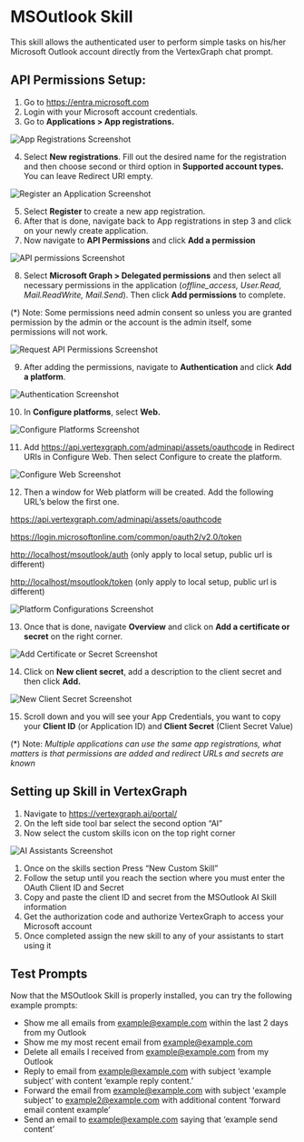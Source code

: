 ﻿# MSOutlook Skill

This skill allows the authenticated user to perform simple tasks on his/her Microsoft Outlook account directly from the VertexGraph chat prompt.

## API Permissions Setup:

1. Go to <https://entra.microsoft.com>
2. Login with your Microsoft account credentials.
3. Go to **Applications > App registrations.**

![App Registrations Screenshot](https://raw.githubusercontent.com/vertexgraphinc/aiskills/main/DotNet/MSOutlook/images/App_Registrations.png)

4. Select **New registrations**. Fill out the desired name for the registration and then choose second or third option in **Supported account types.** You can leave Redirect URI empty.

![Register an Application Screenshot](https://raw.githubusercontent.com/vertexgraphinc/aiskills/main/DotNet/MSOutlook/images/Register_an_Application.png)

5. Select **Register** to create a new app registration.
6. After that is done, navigate back to App registrations in step 3 and click on your newly create application.
7. Now navigate to **API Permissions** and click **Add a permission**

![API permissions Screenshot](https://raw.githubusercontent.com/vertexgraphinc/aiskills/main/DotNet/MSOutlook/images/API_permissions.png)

8. Select **Microsoft Graph > Delegated permissions** and then select all necessary permissions in the application (_offline_access, User.Read, Mail.ReadWrite, Mail.Send_). Then click **Add permissions** to complete.

(\*) Note: Some permissions need admin consent so unless you are granted permission by the admin or the account is the admin itself, some permissions will not work.

![Request API Permissions Screenshot](https://raw.githubusercontent.com/vertexgraphinc/aiskills/main/DotNet/MSOutlook/images/Request_API_Permissions.png)

9. After adding the permissions, navigate to **Authentication** and click **Add a platform**.

![Authentication Screenshot](https://raw.githubusercontent.com/vertexgraphinc/aiskills/main/DotNet/MSOutlook/images/Authentication.png)

10. In **Configure platforms**, select **Web.**

![Configure Platforms Screenshot](https://raw.githubusercontent.com/vertexgraphinc/aiskills/main/DotNet/MSOutlook/images/Configure_Platforms.png)

11. Add <https://api.vertexgraph.com/adminapi/assets/oauthcode> in Redirect URIs in Configure Web. Then select Configure to create the platform.

![Configure Web Screenshot](https://raw.githubusercontent.com/vertexgraphinc/aiskills/main/DotNet/MSOutlook/images/Configure_Web.png)

12. Then a window for Web platform will be created. Add the following URL’s below the first one.

<https://api.vertexgraph.com/adminapi/assets/oauthcode>

<https://login.microsoftonline.com/common/oauth2/v2.0/token>

<http://localhost/msoutlook/auth> (only apply to local setup, public url is different)

<http://localhost/msoutlook/token> (only apply to local setup, public url is different)

![Platform Configurations Screenshot](https://raw.githubusercontent.com/vertexgraphinc/aiskills/main/DotNet/MSOutlook/images/Platform_Configurations.png)

13. Once that is done, navigate **Overview** and click on **Add a certificate or secret** on the right corner.

![Add Certificate or Secret Screenshot](https://raw.githubusercontent.com/vertexgraphinc/aiskills/main/DotNet/MSOutlook/images/Add_Certificate_or_Secret.png)

14. Click on **New client secret**, add a description to the client secret and then click **Add.**

![New Client Secret Screenshot](https://raw.githubusercontent.com/vertexgraphinc/aiskills/main/DotNet/MSOutlook/images/New_Client_Secret.png)

15. Scroll down and you will see your App Credentials, you want to copy your **Client ID** (or Application ID) and **Client Secret** (Client Secret Value)

(\*) Note: _Multiple applications can use the same app registrations, what matters is that permissions are added and redirect URLs and secrets are known_

## Setting up Skill in VertexGraph

1. Navigate to <https://vertexgraph.ai/portal/>
2. On the left side tool bar select the second option “AI”
3. Now select the custom skills icon on the top right corner

![AI Assistants Screenshot](https://raw.githubusercontent.com/vertexgraphinc/aiskills/main/DotNet/MSOutlook/images/AI_Assistants.png)

1. Once on the skills section Press “New Custom Skill”
2. Follow the setup until you reach the section where you must enter the OAuth Client ID and Secret
3. Copy and paste the client ID and secret from the MSOutlook AI Skill information
4. Get the authorization code and authorize VertexGraph to access your Microsoft account
5. Once completed assign the new skill to any of your assistants to start using it

## Test Prompts

Now that the MSOutlook Skill is properly installed, you can try the following example prompts:

 - Show me all emails from example@example.com within the last 2 days from my Outlook
 - Show me my most recent email from example@example.com
 - Delete all emails I received from example@example.com from my Outlook
 - Reply to email from example@example.com with subject ‘example subject’ with content ‘example reply content.’
 - Forward the email from example@example.com with subject 'example subject’ to example2@example.com with additional content ‘forward email content example’
 - Send an email to example@example.com saying that ‘example send content’
